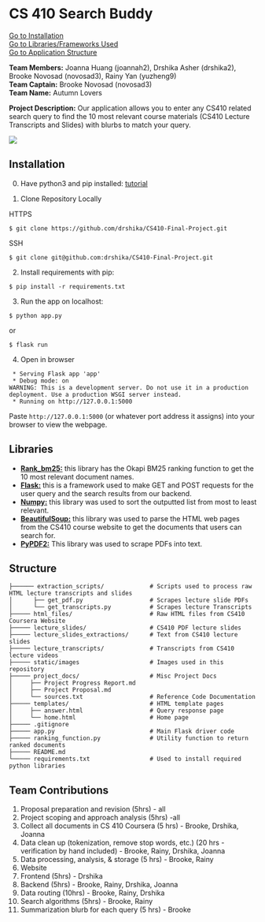 # CS 410 Search Buddy

[Go to Installation](#installation)   
[Go to Libraries/Frameworks Used](#libraries)   
[Go to Application Structure](#structure)   

**Team Members:** Joanna Huang (joannah2), Drshika Asher (drshika2), Brooke Novosad (novosad3), Rainy Yan (yuzheng9)   
**Team Captain:** Brooke Novosad (novosad3)   
**Team Name:** Autumn Lovers   

**Project Description:** Our application allows you to enter any CS410 related search query to find the 10 most relevant course materials (CS410 Lecture Transcripts and Slides) with blurbs to match your query. 

![](https://github.com/drshika/CS410-Final-Project/blob/main/static/images/demo.gif)

## Installation
0. Have python3 and pip installed: [tutorial](https://packaging.python.org/en/latest/tutorials/installing-packages/)

1. Clone Repository Locally

HTTPS
```
$ git clone https://github.com/drshika/CS410-Final-Project.git
```
SSH
```
$ git clone git@github.com:drshika/CS410-Final-Project.git
```

2. Install requirements with pip:

```
$ pip install -r requirements.txt
```

3. Run the app on localhost:
```
$ python app.py
```
or 
```
$ flask run
```
4. Open in browser

```CS410-Final-Project git:(main) ✗ python3 app.py
 * Serving Flask app 'app'
 * Debug mode: on
WARNING: This is a development server. Do not use it in a production deployment. Use a production WSGI server instead.
 * Running on http://127.0.0.1:5000
```
Paste `http://127.0.0.1:5000` (or whatever port address it assigns) into your browser to view the webpage. 

## Libraries

- [**Rank_bm25:**](https://github.com/dorianbrown/rank_bm25) this library has the Okapi BM25 ranking function to get the 10 most relevant document names.
- [**Flask:**](https://flask.palletsprojects.com/en/3.0.x/) this is a framework used to make GET and POST requests for the user query and the search results from our backend.
- [**Numpy:**](https://pypi.org/project/numpy/) this library was used to sort the outputted list from most to least relevant.
- [**BeautifulSoup:**](https://pypi.org/project/beautifulsoup4/) this library was used to parse the HTML web pages from the CS410 course website to get the documents that users can search for. 
- [**PyPDF2:**](https://pypi.org/project/PyPDF2/) This library was used to scrape PDFs into text.


## Structure 

```.
├────── extraction_scripts/             # Scripts used to process raw HTML lecture transcripts and slides
│      ├── get_pdf.py                   # Scrapes lecture slide PDFs
│      └── get_transcripts.py           # Scrapes lecture Transcripts
├───── html_files/                      # Raw HTML files from CS410 Coursera Website
├───── lecture_slides/                  # CS410 PDF lecture slides
├───── lecture_slides_extractions/      # Text from CS410 lecture slides
├───── lecture_transcripts/             # Transcripts from CS410 lecture videos
├───── static/images                    # Images used in this repository
├───── project_docs/                    # Misc Project Docs
│     ├── Project Progress Report.md
│     ├── Project Proposal.md
│     └── sources.txt                   # Reference Code Documentation
├───── templates/                       # HTML template pages       
│     ├── answer.html                   # Query response page
│     └── home.html                     # Home page
├───── .gitignore
├───── app.py                           # Main Flask driver code
├───── ranking_function.py              # Utility function to return ranked documents
├───── README.md
└───── requirements.txt                 # Used to install required python libraries
```

## Team Contributions

1. Proposal preparation and revision (5hrs) - all
2. Project scoping and approach analysis (5hrs) -all
3. Collect all documents in CS 410 Coursera (5 hrs) - Brooke, Drshika, Joanna
4. Data clean up (tokenization, remove stop words, etc.) (20 hrs - verification by hand included) - Brooke, Rainy, Drshika, Joanna
5. Data processing, analysis, & storage (5 hrs) - Brooke, Rainy
6. Website
7. Frontend (5hrs) - Drshika
8. Backend (5hrs) - Brooke, Rainy, Drshika, Joanna
9. Data routing (10hrs) - Brooke, Rainy, Drshika
10. Search algorithms (5hrs) - Brooke, Rainy
11. Summarization blurb for each query (5 hrs) - Brooke
